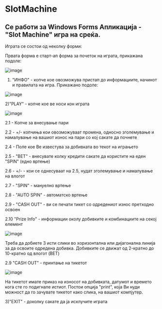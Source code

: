# SlotMachine


Се работи за Windows Forms Апликација - "Slot Machine" игра на среќа.
------------------------------------------------------------------------
Играта се состои од неколку форми:

  Првата форма е старт-ап форма за почеток на играта, прикажана подоле:

![image](https://user-images.githubusercontent.com/63055314/121778807-f58c1d00-cb98-11eb-8aae-ca4d35d6072f.png)


1) "ИНФО" - копче кое овозможува пристап до информациите, начинот и правилата на игра. Прикажано подоле:


![image](https://user-images.githubusercontent.com/63055314/121790203-4887c380-cbdd-11eb-8e40-cd640dd05f9a.png)


2)"PLAY" - копче кое ве носи кон играта


![image](https://user-images.githubusercontent.com/63055314/121790354-ecbe3a00-cbde-11eb-8597-18e8d50b7c65.png)

2.1 - Копче за внесување пари

2.2 - +/- копчиња кои овозможуваат промена, односно зголемување и намалување на вашиот износ на пари со кој сакате да почнете

2.4 - Поле кое Ве известува за добивката во текот на играњето

2.5 - "BET" - внесувате колку кредити сакате да користите на еден "SPIN" (едно вртење)

2.6 - +/- - кои се однесуваат на 2.5, нудат зголемување и намалување на влогот

2.7 - "SPIN" - мануелно вртење

2.8 - "AUTO SPIN" - автоматско вртење

2.9 - "CASH OUT" - ви се печати тикет со одредениот износ претходно освоен

2.10 "Prize Info" - информации околу добивките и комбинациите на секој елемент

![image](https://user-images.githubusercontent.com/63055314/121790533-a8339e00-cbe0-11eb-9581-d4bf8bf6e79d.png)

Треба да добиете 3 исти слики во хоризонтална или дијагонална линија за да освоите одредена добивка.
Добивките се движат од 2-кратно до 10-кратно од влогот (BET)

2.9 "CASH OUT" - принтање на тикетот

![image](https://user-images.githubusercontent.com/63055314/121790861-33626300-cbe4-11eb-9eb5-75e3f4674cf2.png)

На тикетот имате приказ на износот на добивката, датумот и времето кога сте го подигнале истиот. Постои опција "print", која Ви нуди можност да го зачувате тикетот како слика, на вашиот компјутер.



3)"EXIT" - доколку сакате да ја исклучите играта
